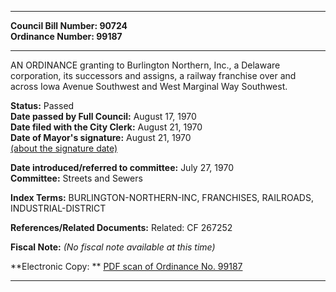 * * * * *  
  
**Council Bill Number: [](#h0)[](#h2)90724**   
**Ordinance Number: 99187**  
  
* * * * *  
  
AN ORDINANCE granting to Burlington Northern, Inc., a Delaware corporation, its successors and assigns, a railway franchise over and across Iowa Avenue Southwest and West Marginal Way Southwest.  
  
**Status:** Passed   
**Date passed by Full Council:** August 17, 1970   
**Date filed with the City Clerk:** August 21, 1970   
**Date of Mayor's signature:** August 21, 1970   
[(about the signature date)](/~public/approvaldate.htm)   
  
  
**Date introduced/referred to committee:** July 27, 1970   
**Committee:** Streets and Sewers   
  
**Index Terms:** BURLINGTON-NORTHERN-INC, FRANCHISES, RAILROADS, INDUSTRIAL-DISTRICT  
  
**References/Related Documents:** Related: CF 267252  
  
**Fiscal Note:** *(No fiscal note available at this time)*  
  
**Electronic Copy: ** [PDF scan of Ordinance No. 99187](/~archives/Ordinances/Ord_99187.pdf)  
  
* * * * *  
